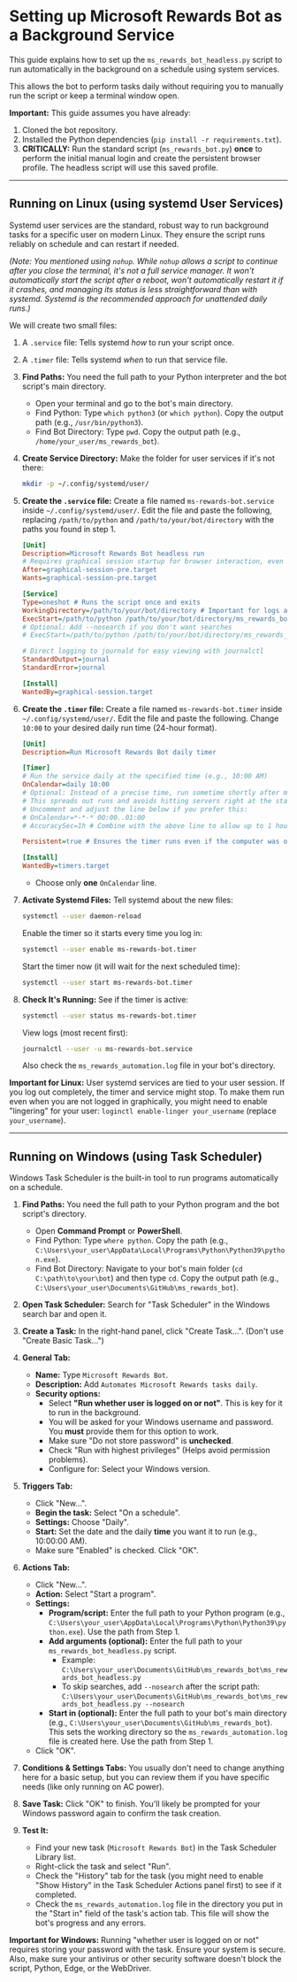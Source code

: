 # Setting up Microsoft Rewards Bot as a Background Service

This guide explains how to set up the `ms_rewards_bot_headless.py` script to run automatically in the background on a schedule using system services.

This allows the bot to perform tasks daily without requiring you to manually run the script or keep a terminal window open.

**Important:** This guide assumes you have already:
1. Cloned the bot repository.
2. Installed the Python dependencies (`pip install -r requirements.txt`).
3. **CRITICALLY:** Run the standard script (`ms_rewards_bot.py`) **once** to perform the initial manual login and create the persistent browser profile. The headless script will use this saved profile.

---

## Running on Linux (using systemd User Services)

Systemd user services are the standard, robust way to run background tasks for a specific user on modern Linux. They ensure the script runs reliably on schedule and can restart if needed.

*(Note: You mentioned using `nohup`. While `nohup` allows a script to continue after you close the terminal, it's not a full service manager. It won't automatically start the script after a reboot, won't automatically restart it if it crashes, and managing its status is less straightforward than with systemd. Systemd is the recommended approach for unattended daily runs.)*

We will create two small files:
1.  A `.service` file: Tells systemd *how* to run your script once.
2.  A `.timer` file: Tells systemd *when* to run that service file.

1.  **Find Paths:** You need the full path to your Python interpreter and the bot script's main directory.
    *   Open your terminal and go to the bot's main directory.
    *   Find Python: Type `which python3` (or `which python`). Copy the output path (e.g., `/usr/bin/python3`).
    *   Find Bot Directory: Type `pwd`. Copy the output path (e.g., `/home/your_user/ms_rewards_bot`).

2.  **Create Service Directory:** Make the folder for user services if it's not there:
    ```bash
    mkdir -p ~/.config/systemd/user/
    ```

3.  **Create the `.service` file:**
    Create a file named `ms-rewards-bot.service` inside `~/.config/systemd/user/`.
    Edit the file and paste the following, replacing `/path/to/python` and `/path/to/your/bot/directory` with the paths you found in step 1.

    ```ini
    [Unit]
    Description=Microsoft Rewards Bot headless run
    # Requires graphical session startup for browser interaction, even headless sometimes depends on display libs
    After=graphical-session-pre.target
    Wants=graphical-session-pre.target

    [Service]
    Type=oneshot # Runs the script once and exits
    WorkingDirectory=/path/to/your/bot/directory # Important for logs and profile
    ExecStart=/path/to/python /path/to/your/bot/directory/ms_rewards_bot_headless.py
    # Optional: Add --nosearch if you don't want searches
    # ExecStart=/path/to/python /path/to/your/bot/directory/ms_rewards_bot_headless.py --nosearch

    # Direct logging to journald for easy viewing with journalctl
    StandardOutput=journal
    StandardError=journal

    [Install]
    WantedBy=graphical-session.target
    ```

4.  **Create the `.timer` file:**
    Create a file named `ms-rewards-bot.timer` inside `~/.config/systemd/user/`.
    Edit the file and paste the following. Change `10:00` to your desired daily run time (24-hour format).

    ```ini
    [Unit]
    Description=Run Microsoft Rewards Bot daily timer

    [Timer]
    # Run the service daily at the specified time (e.g., 10:00 AM)
    OnCalendar=daily 10:00
    # Optional: Instead of a precise time, run sometime shortly after midnight
    # This spreads out runs and avoids hitting servers right at the start of the day.
    # Uncomment and adjust the line below if you prefer this:
    # OnCalendar=*-*-* 00:00..01:00
    # AccuracySec=1h # Combine with the above line to allow up to 1 hour jitter

    Persistent=true # Ensures the timer runs even if the computer was off

    [Install]
    WantedBy=timers.target
    ```
    *   Choose only **one** `OnCalendar` line.

5.  **Activate Systemd Files:**
    Tell systemd about the new files:
    ```bash
    systemctl --user daemon-reload
    ```
    Enable the timer so it starts every time you log in:
    ```bash
    systemctl --user enable ms-rewards-bot.timer
    ```
    Start the timer now (it will wait for the next scheduled time):
    ```bash
    systemctl --user start ms-rewards-bot.timer
    ```

6.  **Check It's Running:**
    See if the timer is active:
    ```bash
    systemctl --user status ms-rewards-bot.timer
    ```
    View logs (most recent first):
    ```bash
    journalctl --user -u ms-rewards-bot.service
    ```
    Also check the `ms_rewards_automation.log` file in your bot's directory.

**Important for Linux:** User systemd services are tied to your user session. If you log out completely, the timer and service might stop. To make them run even when you are not logged in graphically, you might need to enable "lingering" for your user: `loginctl enable-linger your_username` (replace `your_username`).

---

## Running on Windows (using Task Scheduler)

Windows Task Scheduler is the built-in tool to run programs automatically on a schedule.

1.  **Find Paths:** You need the full path to your Python program and the bot script's directory.
    *   Open **Command Prompt** or **PowerShell**.
    *   Find Python: Type `where python`. Copy the path (e.g., `C:\Users\your_user\AppData\Local\Programs\Python\Python39\python.exe`).
    *   Find Bot Directory: Navigate to your bot's main folder (`cd C:\path\to\your\bot`) and then type `cd`. Copy the output path (e.g., `C:\Users\your_user\Documents\GitHub\ms_rewards_bot`).

2.  **Open Task Scheduler:** Search for "Task Scheduler" in the Windows search bar and open it.

3.  **Create a Task:** In the right-hand panel, click "Create Task...". (Don't use "Create Basic Task...")

4.  **General Tab:**
    *   **Name:** Type `Microsoft Rewards Bot`.
    *   **Description:** Add `Automates Microsoft Rewards tasks daily`.
    *   **Security options:**
        *   Select **"Run whether user is logged on or not"**. This is key for it to run in the background.
        *   You will be asked for your Windows username and password. You **must** provide them for this option to work.
        *   Make sure "Do not store password" is **unchecked**.
        *   Check "Run with highest privileges" (Helps avoid permission problems).
        *   Configure for: Select your Windows version.

5.  **Triggers Tab:**
    *   Click "New...".
    *   **Begin the task:** Select "On a schedule".
    *   **Settings:** Choose "Daily".
    *   **Start:** Set the date and the daily **time** you want it to run (e.g., 10:00:00 AM).
    *   Make sure "Enabled" is checked. Click "OK".

6.  **Actions Tab:**
    *   Click "New...".
    *   **Action:** Select "Start a program".
    *   **Settings:**
        *   **Program/script:** Enter the full path to your Python program (e.g., `C:\Users\your_user\AppData\Local\Programs\Python\Python39\python.exe`). Use the path from Step 1.
        *   **Add arguments (optional):** Enter the full path to your `ms_rewards_bot_headless.py` script.
            *   Example: `C:\Users\your_user\Documents\GitHub\ms_rewards_bot\ms_rewards_bot_headless.py`
            *   To skip searches, add `--nosearch` after the script path: `C:\Users\your_user\Documents\GitHub\ms_rewards_bot\ms_rewards_bot_headless.py --nosearch`
        *   **Start in (optional):** Enter the full path to your bot's main directory (e.g., `C:\Users\your_user\Documents\GitHub\ms_rewards_bot`). This sets the working directory so the `ms_rewards_automation.log` file is created here. Use the path from Step 1.
    *   Click "OK".

7.  **Conditions & Settings Tabs:** You usually don't need to change anything here for a basic setup, but you can review them if you have specific needs (like only running on AC power).

8.  **Save Task:** Click "OK" to finish. You'll likely be prompted for your Windows password again to confirm the task creation.

9.  **Test It:**
    *   Find your new task (`Microsoft Rewards Bot`) in the Task Scheduler Library list.
    *   Right-click the task and select "Run".
    *   Check the "History" tab for the task (you might need to enable "Show History" in the Task Scheduler Actions panel first) to see if it completed.
    *   Check the `ms_rewards_automation.log` file in the directory you put in the "Start in" field of the task's action tab. This file will show the bot's progress and any errors.

**Important for Windows:** Running "whether user is logged on or not" requires storing your password with the task. Ensure your system is secure. Also, make sure your antivirus or other security software doesn't block the script, Python, Edge, or the WebDriver.